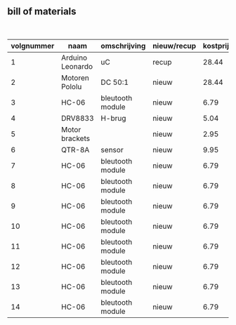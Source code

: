 ## bill of materials
<br />

|volgnummer|naam              |omschrijving|nieuw/recup|kostprijs/stuk|aantal|subtotaal|
|----------|----              |------------|-----------|--------------|------|---------|
|         1|  Arduino Leonardo|  uC          |    recup  |     28.44    |    1  |     28.44    |
|         2|   Motoren Pololu | DC 50:1      |  nieuw    |     28.44        |      |     28.44    |
|         3|   HC-06          |bleutooth module |   nieuw   |     6.79|    1  |  6.79  |
|         4|    DRV8833       |H-brug |   nieuw   |     5.04|    1  |  5.04  |
|         5|   Motor brackets       | |   nieuw   |     2.95|    2  |  6.79  |
|         6|   QTR-8A          |sensor |   nieuw   |     9.95|    1  |  6.79  |
|         7|   HC-06          |bleutooth module |   nieuw   |     6.79|    1  |  6.79  |
|         8|   HC-06          |bleutooth module |   nieuw   |     6.79|    1  |  6.79  |
|         9|   HC-06          |bleutooth module |   nieuw   |     6.79|    1  |  6.79  |
|        10|   HC-06          |bleutooth module |   nieuw   |     6.79|    1  |  6.79  |
|        11|   HC-06          |bleutooth module |   nieuw   |     6.79|    1  |  6.79  |
|        12|   HC-06          |bleutooth module |   nieuw   |     6.79|    1  |  6.79  |
|        13|   HC-06          |bleutooth module |   nieuw   |     6.79|    1  |  6.79  |
|        14|   HC-06          |bleutooth module |   nieuw   |     6.79|    1  |  6.79  |

